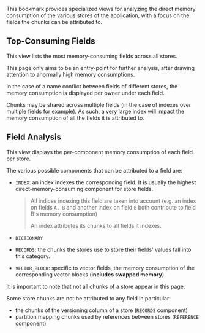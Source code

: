 This bookmark provides specialized views for analyzing the direct memory
consumption of the various stores of the application, with a focus on the fields
the chunks can be attributed to.

## Top-Consuming Fields

This view lists the most memory-consuming fields across all stores.

This page only aims to be an entry-point for further analysis, after drawing
attention to anormally high memory consumptions.

In the case of a name conflict between fields of different stores, the memory
consumption is displayed per owner under each field.

Chunks may be shared across multiple fields (in the case of indexes over
multiple fields for example). As such, a very large index will impact the memory
consumption of all the fields it is attributed to.

## Field Analysis

This view displays the per-component memory consumption of each field per store.

The various possible components that can be attributed to a field are:
* `INDEX`: an index indexes the corresponding field. It is usually the highest
  direct-memory-consuming component for store fields.

  > All indices indexing this field are taken into account (e.g. an index on
  > fields `A, B` and another index on field `B` both contribute to field B's
  > memory consumption)
  >
  > An index attributes its chunks to all fields it indexes.

* `DICTIONARY`
* `RECORDS`: the chunks the stores use to store their fields' values fall into
  this category.
* `VECTOR_BLOCK`: specific to vector fields, the memory consumption of the
  corresponding vector blocks (**includes swapped memory**)

It is important to note that not all chunks of a store appear in this page.

Some store chunks are not be attributed to any field in particular:
* the chunks of the versioning column of a store (`RECORDS` component)
* partition mapping chunks used by references between stores (`REFERENCE`
  component)
